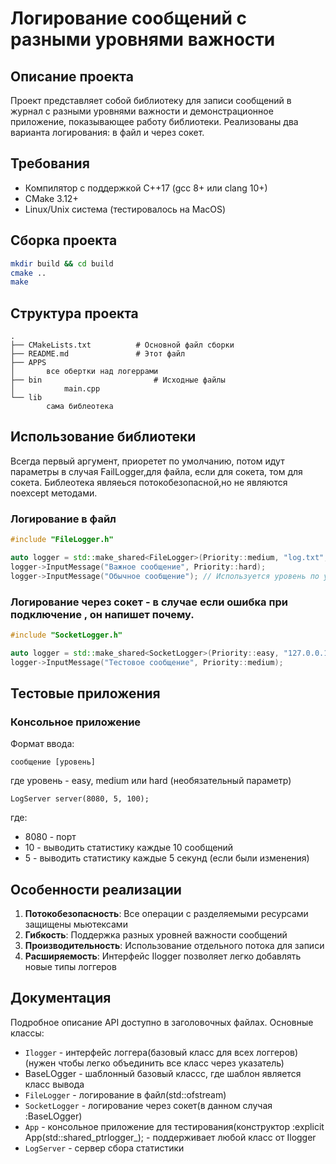 # Логирование сообщений с разными уровнями важности

## Описание проекта

Проект представляет собой библиотеку для записи сообщений в журнал с разными уровнями важности и демонстрационное приложение, показывающее работу библиотеки. Реализованы два варианта логирования: в файл и через сокет.

## Требования

- Компилятор с поддержкой C++17 (gcc 8+ или clang 10+)
- CMake 3.12+
- Linux/Unix система (тестировалось на MacOS)

## Сборка проекта

```bash
mkdir build && cd build
cmake ..
make
```

## Структура проекта

```
.
├── CMakeLists.txt          # Основной файл сборки
├── README.md               # Этот файл
├── APPS                
│       все обертки над логеррами
├── bin                         # Исходные файлы
│           main.cpp
└── lib
        сама библеотека
```

## Использование библиотеки
Всегда первый аргумент, приоретет по умолчанию, потом идут параметры в случая FailLogger,для файла, если для сокета, том для сокета. 
Библеотека являеься потокобезопасной,но не являются noexcept методами.

### Логирование в файл

```cpp
#include "FileLogger.h"

auto logger = std::make_shared<FileLogger>(Priority::medium, "log.txt", std::ios::app | std::ios::binary);
logger->InputMessage("Важное сообщение", Priority::hard);
logger->InputMessage("Обычное сообщение"); // Используется уровень по умолчанию
```

### Логирование через сокет - в случае если ошибка при подключение , он напишет почему.

```cpp
#include "SocketLogger.h"

auto logger = std::make_shared<SocketLogger>(Priority::easy, "127.0.0.1", 8080);
logger->InputMessage("Тестовое сообщение", Priority::medium);
```

## Тестовые приложения

### Консольное приложение

Формат ввода:
```
сообщение [уровень]
```
где уровень - easy, medium или hard (необязательный параметр)
```
LogServer server(8080, 5, 100);
```
где:
- 8080 - порт
- 10 - выводить статистику каждые 10 сообщений
- 5 - выводить статистику каждые 5 секунд (если были изменения)

## Особенности реализации

1. **Потокобезопасность**: Все операции с разделяемыми ресурсами защищены мьютексами
2. **Гибкость**: Поддержка разных уровней важности сообщений
3. **Производительность**: Использование отдельного потока для записи
4. **Расширяемость**: Интерфейс Ilogger позволяет легко добавлять новые типы логгеров

## Документация

Подробное описание API доступно в заголовочных файлах. Основные классы:

- `Ilogger` - интерфейс логгера(базовый класс для всех логгеров)(нужен чтобы легко объединить все класс через указатель)
- BaseLOgger - шаблонный базовый классс, где шаблон является класс вывода
- `FileLogger` - логирование в файл(std::ofstream)
- `SocketLogger` - логирование через сокет(в данном случая  :BaseLOgger<int>)
- `App` - консольное приложение для тестирования(конструктор :explicit App(std::shared_ptr<Ilogger>logger_); - поддерживает любой класс от Ilogger
- `LogServer` - сервер сбора статистики 
